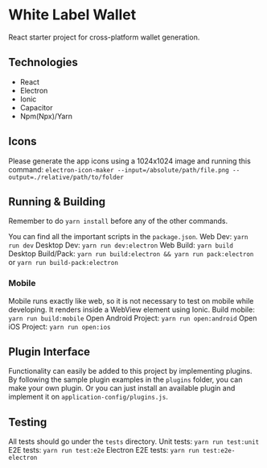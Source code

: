 # White Label Wallet

React starter project for cross-platform wallet generation.

## Technologies

- React
- Electron
- Ionic
- Capacitor
- Npm(Npx)/Yarn

## Icons

Please generate the app icons using a 1024x1024 image and running this command:
`electron-icon-maker --input=/absolute/path/file.png --output=./relative/path/to/folder`

## Running & Building

Remember to do `yarn install` before any of the other commands.

You can find all the important scripts in the `package.json`.
Web Dev: `yarn run dev`
Desktop Dev: `yarn run dev:electron`
Web Build: `yarn build`
Desktop Build/Pack: `yarn run build:electron && yarn run pack:electron` or `yarn run build-pack:electron`

### Mobile

Mobile runs exactly like web, so it is not necessary to test on mobile while developing.
It renders inside a WebView element using Ionic.
Build mobile: `yarn run build:mobile`
Open Android Project: `yarn run open:android`
Open iOS Project: `yarn run open:ios`

## Plugin Interface

Functionality can easily be added to this project by implementing plugins. By following the sample plugin examples in the `plugins` folder, you can make your own plugin. Or you can just install an available plugin and implement it on `application-config/plugins.js`.

## Testing

All tests should go under the `tests` directory.
Unit tests: `yarn run test:unit`
E2E tests: `yarn run test:e2e`
Electron E2E tests: `yarn run test:e2e-electron`
